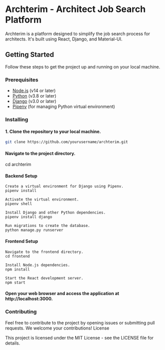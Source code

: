 # Archterim - Architect Job Search Platform

Archterim is a platform designed to simplify the job search process for architects. It's built using React, Django, and Material-UI.

## Getting Started

Follow these steps to get the project up and running on your local machine.

### Prerequisites

- [Node.js](https://nodejs.org/) (v14 or later)
- [Python](https://www.python.org/) (v3.8 or later)
- [Django](https://www.djangoproject.com/) (v3.0 or later)
- [Pipenv](https://pipenv.pypa.io/en/latest/) (for managing Python virtual environment)

### Installing

#### 1. Clone the repository to your local machine.

   ```bash
   git clone https://github.com/yourusername/archterim.git
```
   
#### Navigate to the project directory.
cd archterim
#### Backend Setup

    Create a virtual environment for Django using Pipenv.
    pipenv install

    Activate the virtual environment.
    pipenv shell
    
    Install Django and other Python dependencies.
    pipenv install django

    Run migrations to create the database.
    python manage.py runserver
#### Frontend Setup

    Navigate to the frontend directory.
    cd frontend

    Install Node.js dependencies.
    npm install

    Start the React development server.
    npm start

#### Open your web browser and access the application at http://localhost:3000.

### Contributing

Feel free to contribute to the project by opening issues or submitting pull requests. We welcome your contributions!
License

This project is licensed under the MIT License - see the LICENSE file for details.

